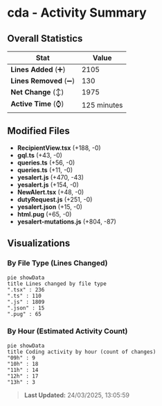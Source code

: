 # cda - Activity Summary 

## Overall Statistics

| Stat                   | Value                                                             |
| ---------------------- | ----------------------------------------------------------------- |
| **Lines Added** (➕)   | 2105                                          |
| **Lines Removed** (➖) | 130                                        |
| **Net Change** (↕)    | 1975                |
| **Active Time** (⌚)   | 125 minutes |


## Modified Files
- **RecipientView.tsx** (+188, -0)
- **gql.ts** (+43, -0)
- **queries.ts** (+56, -0)
- **queries.ts** (+11, -0)
- **yesalert.js** (+470, -43)
- **yesalert.js** (+154, -0)
- **NewAlert.tsx** (+48, -0)
- **dutyRequest.js** (+251, -0)
- **yesalert.json** (+15, -0)
- **html.pug** (+65, -0)
- **yesalert-mutations.js** (+804, -87)

## Visualizations

### By File Type (Lines Changed)

```mermaid
pie showData
title Lines changed by file type
".tsx" : 236
".ts" : 110
".js" : 1809
".json" : 15
".pug" : 65
```

### By Hour (Estimated Activity Count)

```mermaid
pie showData
title Coding activity by hour (count of changes)
"09h" : 9
"10h" : 18
"11h" : 14
"12h" : 17
"13h" : 3
```


> **Last Updated:** 24/03/2025, 13:05:59